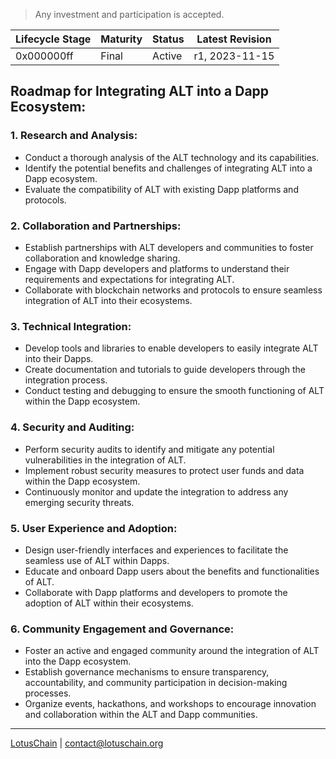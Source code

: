> Any investment and participation is accepted.

| Lifecycle Stage | Maturity      | Status | Latest Revision |
|-----------------|---------------|--------|-----------------|
| 0x000000ff      | Final         | Active | r1, 2023-11-15  |

## Roadmap for Integrating ALT into a Dapp Ecosystem:

### 1. Research and Analysis:
   - Conduct a thorough analysis of the ALT technology and its capabilities.
   - Identify the potential benefits and challenges of integrating ALT into a Dapp ecosystem.
   - Evaluate the compatibility of ALT with existing Dapp platforms and protocols.

### 2. Collaboration and Partnerships:
   - Establish partnerships with ALT developers and communities to foster collaboration and knowledge sharing.
   - Engage with Dapp developers and platforms to understand their requirements and expectations for integrating ALT.
   - Collaborate with blockchain networks and protocols to ensure seamless integration of ALT into their ecosystems.

### 3. Technical Integration:
   - Develop tools and libraries to enable developers to easily integrate ALT into their Dapps.
   - Create documentation and tutorials to guide developers through the integration process.
   - Conduct testing and debugging to ensure the smooth functioning of ALT within the Dapp ecosystem.

### 4. Security and Auditing:
   - Perform security audits to identify and mitigate any potential vulnerabilities in the integration of ALT.
   - Implement robust security measures to protect user funds and data within the Dapp ecosystem.
   - Continuously monitor and update the integration to address any emerging security threats.

### 5. User Experience and Adoption:
   - Design user-friendly interfaces and experiences to facilitate the seamless use of ALT within Dapps.
   - Educate and onboard Dapp users about the benefits and functionalities of ALT.
   - Collaborate with Dapp platforms and developers to promote the adoption of ALT within their ecosystems.

### 6. Community Engagement and Governance:
   - Foster an active and engaged community around the integration of ALT into the Dapp ecosystem.
   - Establish governance mechanisms to ensure transparency, accountability, and community participation in decision-making processes.
   - Organize events, hackathons, and workshops to encourage innovation and collaboration within the ALT and Dapp communities.

--- 

[LotusChain](https://lotuschain.org) | contact@lotuschain.org
